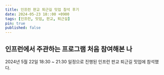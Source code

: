 ```yaml
---
title: 인프런 판교 퇴근길 밋업 참석 후기
date: 2024-05-23 18::00 +0900
tags: [인프런, 밋업, 판교, 퇴근길]
pin: true
published: false
---
```

## 인프런에서 주관하는 프로그램 처음 참여해본 나 
2024년 5월 22일 18:30 ~ 21:30 일정으로 진행된 인프런 판교 퇴근길 밋업에 참석했다.
